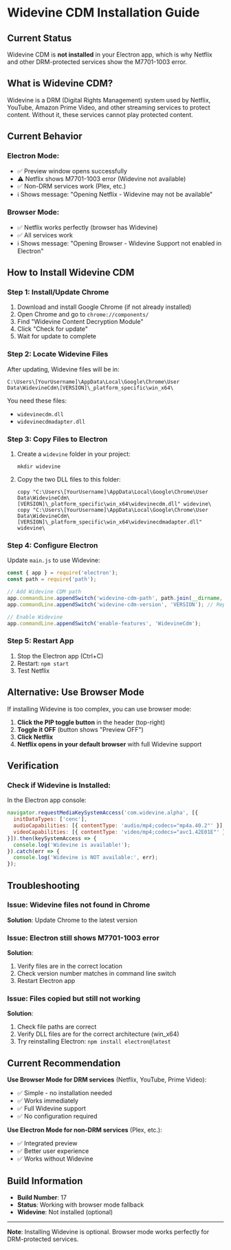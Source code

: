 # Widevine CDM Installation Guide

## Current Status

Widevine CDM is **not installed** in your Electron app, which is why Netflix and other DRM-protected services show the M7701-1003 error.

## What is Widevine CDM?

Widevine is a DRM (Digital Rights Management) system used by Netflix, YouTube, Amazon Prime Video, and other streaming services to protect content. Without it, these services cannot play protected content.

## Current Behavior

### Electron Mode:
- ✅ Preview window opens successfully
- ⚠️ Netflix shows M7701-1003 error (Widevine not available)
- ✅ Non-DRM services work (Plex, etc.)
- ℹ️ Shows message: "Opening Netflix - Widevine may not be available"

### Browser Mode:
- ✅ Netflix works perfectly (browser has Widevine)
- ✅ All services work
- ℹ️ Shows message: "Opening Browser - Widevine Support not enabled in Electron"

## How to Install Widevine CDM

### Step 1: Install/Update Chrome

1. Download and install Google Chrome (if not already installed)
2. Open Chrome and go to `chrome://components/`
3. Find "Widevine Content Decryption Module"
4. Click "Check for update"
5. Wait for update to complete

### Step 2: Locate Widevine Files

After updating, Widevine files will be in:
```
C:\Users\[YourUsername]\AppData\Local\Google\Chrome\User Data\WidevineCdm\[VERSION]\_platform_specific\win_x64\
```

You need these files:
- `widevinecdm.dll`
- `widevinecdmadapter.dll`

### Step 3: Copy Files to Electron

1. Create a `widevine` folder in your project:
   ```
   mkdir widevine
   ```

2. Copy the two DLL files to this folder:
   ```
   copy "C:\Users\[YourUsername]\AppData\Local\Google\Chrome\User Data\WidevineCdm\[VERSION]\_platform_specific\win_x64\widevinecdm.dll" widevine\
   copy "C:\Users\[YourUsername]\AppData\Local\Google\Chrome\User Data\WidevineCdm\[VERSION]\_platform_specific\win_x64\widevinecdmadapter.dll" widevine\
   ```

### Step 4: Configure Electron

Update `main.js` to use Widevine:

```javascript
const { app } = require('electron');
const path = require('path');

// Add Widevine CDM path
app.commandLine.appendSwitch('widevine-cdm-path', path.join(__dirname, 'widevine'));
app.commandLine.appendSwitch('widevine-cdm-version', 'VERSION'); // Replace with actual version

// Enable Widevine
app.commandLine.appendSwitch('enable-features', 'WidevineCdm');
```

### Step 5: Restart App

1. Stop the Electron app (Ctrl+C)
2. Restart: `npm start`
3. Test Netflix

## Alternative: Use Browser Mode

If installing Widevine is too complex, you can use browser mode:

1. **Click the PIP toggle button** in the header (top-right)
2. **Toggle it OFF** (button shows "Preview OFF")
3. **Click Netflix**
4. **Netflix opens in your default browser** with full Widevine support

## Verification

### Check if Widevine is Installed:

In the Electron app console:
```javascript
navigator.requestMediaKeySystemAccess('com.widevine.alpha', [{
  initDataTypes: ['cenc'],
  audioCapabilities: [{ contentType: 'audio/mp4;codecs="mp4a.40.2"' }],
  videoCapabilities: [{ contentType: 'video/mp4;codecs="avc1.42E01E"' }]
}]).then(keySystemAccess => {
  console.log('Widevine is available!');
}).catch(err => {
  console.log('Widevine is NOT available:', err);
});
```

## Troubleshooting

### Issue: Widevine files not found in Chrome
**Solution**: Update Chrome to the latest version

### Issue: Electron still shows M7701-1003 error
**Solution**: 
1. Verify files are in the correct location
2. Check version number matches in command line switch
3. Restart Electron app

### Issue: Files copied but still not working
**Solution**:
1. Check file paths are correct
2. Verify DLL files are for the correct architecture (win_x64)
3. Try reinstalling Electron: `npm install electron@latest`

## Current Recommendation

**Use Browser Mode for DRM services** (Netflix, YouTube, Prime Video):
- ✅ Simple - no installation needed
- ✅ Works immediately
- ✅ Full Widevine support
- ✅ No configuration required

**Use Electron Mode for non-DRM services** (Plex, etc.):
- ✅ Integrated preview
- ✅ Better user experience
- ✅ Works without Widevine

## Build Information

- **Build Number**: 17
- **Status**: Working with browser mode fallback
- **Widevine**: Not installed (optional)

---

**Note**: Installing Widevine is optional. Browser mode works perfectly for DRM-protected services.

